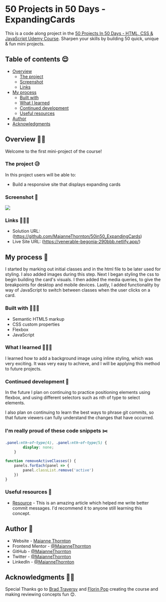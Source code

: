 # 50 Projects in 50 Days - ExpandingCards


This is a code along project in the [50 Projects In 50 Days - HTML, CSS & JavaScript Udemy Course](https://www.udemy.com/course/50-projects-50-days/). Sharpen your skills by building 50 quick, unique & fun mini projects.

## Table of contents 😌

- [Overview](#overview-)
  - [The project](#the-project)
  - [Screenshot](#screenshot)
  - [Links](#links)
- [My process](#my-process)
  - [Built with](#built-with)
  - [What I learned](#what-i-learned)
  - [Continued development](#continued-development)
  - [Useful resources](#useful-resources)
- [Author](#author)
- [Acknowledgments](#acknowledgments)

## Overview 👋🏾

Welcome to the first mini-project of the course!

### The project 😥

In this project users will be able to:

- Build a responsive site that displays expanding cards

### Screenshot 🌇

![](./screenshot.png)

### Links 👩🏾‍💻

- Solution URL: (https://github.com/MaianneThornton/50in50_ExpandingCards)
- Live Site URL: (https://venerable-begonia-290bbb.netlify.app/)

## My process 💭

I started by marking out initial classes and  in the html file to be later used for styling. I also added images during this step. Next I began styling the css to begin building the card's visuals. I then added the media queries, to give the breakpoints for desktop and mobile devices. Lastly, I added functionality by way of JavaScript to switch between classes when the user clicks on a card.

### Built with 👷🏾‍♀️

- Semantic HTML5 markup
- CSS custom properties
- Flexbox
- JavaScript

### What I learned 👩🏾‍🏫

I learned how to add a background image using inline styling, which was very exciting. It was very easy to achieve, and I will be applying this method to future projects.

### Continued development 🔮

In the future I plan on continuing to practice positioning elements using flexbox, and using different selectors such as nth of type to select elements.

I also plan on continuing to learn the best ways to phrase git commits, so that future viewers can fully understand the changes that have occurred.

### I'm really proud of these code snippets ✂️
```css
.panel:nth-of-type(4), .panel:nth-of-type(5) {
        display: none;
    }
```
```js
function removeActiveClasses() {
    panels.forEach(panel => {
        panel.classList.remove('active')
    })
}
```

### Useful resources 📖

- [Resource](https://www.freecodecamp.org/news/how-to-write-better-git-commit-messages/) - This is an amazing article which helped me write better commit messages. I'd recommend it to anyone still learning this concept.


## Author 🔎

- Website - [Maianne Thornton](https://www.maiannethornton.com/)
- Frontend Mentor - [@MaianneThornton](https://www.frontendmentor.io/profile/MaianneThornton)
- GitHub - [@MaianneThornton](GitHub.com/MaianneThornton)
- Twitter - [@MaianneThornton](https://twitter.com/MaianneThornton)
- LinkedIn - [@MaianneThornton](https://www.linkedin.com/in/maiannethornton/)

## Acknowledgments 🙏🏾

Special Thanks go to [Brad Traversy](http://www.traversymedia.com/) and [Florin Pop](http://www.florin-pop.com/) creating the course and making reviewing concepts fun 😊.
